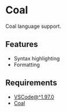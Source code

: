 # Coal

Coal language support.

## Features

- Syntax highlighting
- Formatting

## Requirements

- [VSCode@^1.97.0](https://code.visualstudio.com/download)
- [Coal](https://github.com/drewxs/coal)
